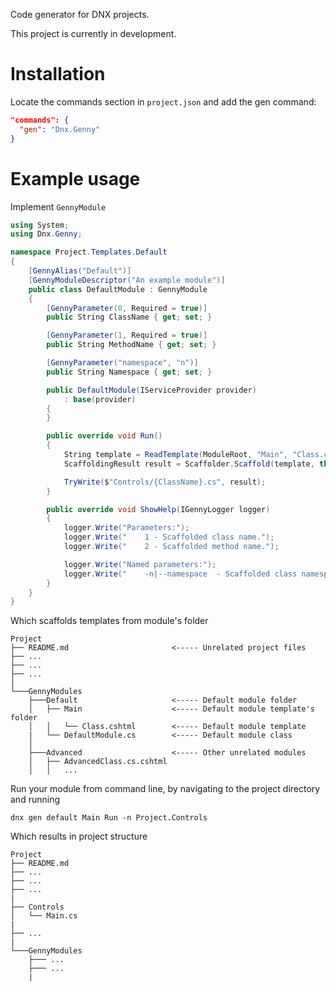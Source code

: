 Code generator for DNX projects.

This project is currently in development.

# Installation

Locate the commands section in `project.json` and add the gen command:

```JSON
"commands": {
  "gen": "Dnx.Genny"
}
```

# Example usage

Implement `GennyModule`

```C#
using System;
using Dnx.Genny;

namespace Project.Templates.Default
{
    [GennyAlias("Default")]
    [GennyModuleDescriptor("An example module")]
    public class DefaultModule : GennyModule
    {
        [GennyParameter(0, Required = true)]
        public String ClassName { get; set; }

        [GennyParameter(1, Required = true)]
        public String MethodName { get; set; }

        [GennyParameter("namespace", "n")]
        public String Namespace { get; set; }

        public DefaultModule(IServiceProvider provider)
            : base(provider)
        {
        }

        public override void Run()
        {
            String template = ReadTemplate(ModuleRoot, "Main", "Class.cshtml");
            ScaffoldingResult result = Scaffolder.Scaffold(template, this);

            TryWrite($"Controls/{ClassName}.cs", result);
        }

        public override void ShowHelp(IGennyLogger logger)
        {
            logger.Write("Parameters:");
            logger.Write("    1 - Scaffolded class name.");
            logger.Write("    2 - Scaffolded method name.");

            logger.Write("Named parameters:");
            logger.Write("    -n|--namespace  - Scaffolded class namespace.");
        }
    }
}
```

Which scaffolds templates from module's folder
```
Project
├── README.md                       <----- Unrelated project files
├── ...
├── ...
├── ...   
│
└───GennyModules
    ├───Default                     <----- Default module folder
    │   ├── Main                    <----- Default module template's folder
    │   │   └── Class.cshtml        <----- Default module template
    |   └── DefaultModule.cs        <----- Default module class
    │   
    ├───Advanced                    <----- Other unrelated modules
    │   ├── AdvancedClass.cs.cshtml
    │   │   ...
```

Run your module from command line, by navigating to the project directory and running

```
dnx gen default Main Run -n Project.Controls
```

Which results in project structure
```
Project
├── README.md
├── ...
├── ...
├── ...
|
├── Controls
│   └── Main.cs
|
├── ...
|
└───GennyModules
    ├─── ...
    ├─── ...
    |
```